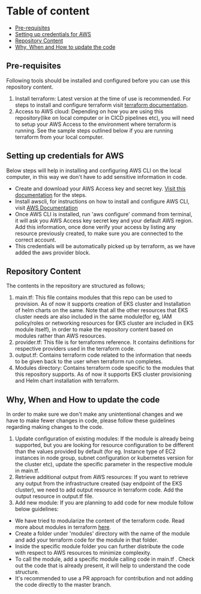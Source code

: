 # Table of content
- [Pre-requisites](#prereq)
- [Setting up credentials for AWS](#awscreds)
- [Repository Content](#repocontent)
- [Why, When and How to update the code](#updatecode)


<div id='prereq'/>

## Pre-requisites
Following tools should be installed and configured before you can use this repository content.
1. Install terraform: Latest version at the time of use is recommended. For steps to install and configure terraform visit [terraform documentation](https://learn.hashicorp.com/tutorials/terraform/install-cli).
2. Access to AWS cloud: Depending on how you are using this repository(like on local computer or in CICD pipelines etc), you will need to setup your AWS Access to the environment where terraform is running. See the sample steps outlined below if you are running terraform from your local computer.

<div id='awscreds'/>

## Setting up credentials for AWS
Below steps will help in installing and configuring AWS CLI on the local computer, in this way we don't have to add sensitive information in code.
- Create and download your AWS Access key and secret key. [Visit this documentation](https://docs.aws.amazon.com/IAM/latest/UserGuide/id_credentials_access-keys.html#Using_CreateAccessKey) for the steps.
- Install awscli, for instructions on how to install and configure AWS CLI, visit [AWS Documentation](https://docs.aws.amazon.com/cli/latest/userguide/install-cliv2.html)
- Once AWS CLI is installed, run 'aws configure' command from terminal, it will ask you AWS Access key secret key and your default AWS region. Add this information, once done verify your access by listing any resource previously created, to make sure you are connected to the correct account. 
- This credentials will be automatically picked up by terraform, as we have added the aws provider block.

<div id='repocontent'/>

## Repository Content

The contents in the repository are structured as follows;
1. main.tf: This file contains modules that this repo can be used to provision. As of now it supports creation of EKS cluster and Installation of helm charts on the same. Note that all the other resources that EKS cluster needs are also included in the same module(for eg, IAM policy/roles or networking resources for EKS cluster are included in EKS module itself), in order to make the repository content based on modules rather than AWS resources.
2. provider.tf: This file is for terraforms reference. It contains definitions for respective providers used in the terraform code.
3. output.tf: Contains terraform code related to the information that needs to be given back to the user when terraform run completes.
4. Modules directory: Contains terraform code specific to the modules that this repository supports. As of now it supports EKS cluster provisioning and Helm chart installation with terraform.

<div id='updatecode'/>

## Why, When and How to update the code
In order to make sure we don't make any unintentional changes and we have to make fewer changes in code, please follow these guidelines regarding making changes to the code.

1. Update configuration of existing modules: If the module is already being supported, but you are looking for resource configuration to be different than the values provided by default (for eg. Instance type of EC2 instances in node group, subnet configuration or kubernetes version for the cluster etc), update the specific parameter in the respective module in main.tf.
2. Retrieve additional output from AWS resources: If you want to retrieve any output from the infrastructure created (say endpoint of the EKS cluster), we need to add output resource in terraform code. Add the output resource in output.tf file.
3. Add new module: If you are planning to add code for new module follow below guidelines:
- We have tried to modularize the content of the terraform code. Read more about modules in terraform [here](https://www.terraform.io/docs/modules/index.html).
- Create a folder under 'modules' directory with the name of the module and add your terraform code for the module in that folder. 
- Inside the specific module folder you can further distribute the code with respect to AWS resources to minimize complexity.
- To call the module, add a specific module calling code in main.tf . Check out the code that is already present, it will help to understand the code structure.
- It's recommended to use a PR approach for contribution and not adding the code directly to the master branch.